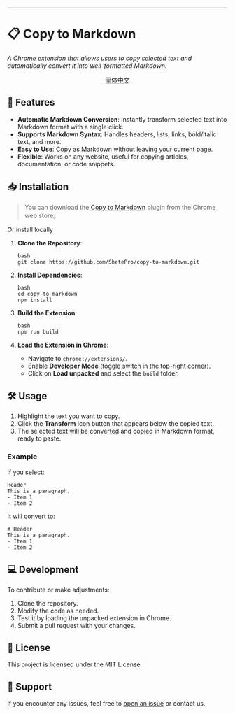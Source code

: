 ***

# 📋 Copy to Markdown

*A Chrome extension that allows users to copy selected text and automatically convert it into well-formatted Markdown.*
<p align="center">
<a href="./README.zh-CN.md">简体中文</a>
</p>

## 🚀 Features

* **Automatic Markdown Conversion**: Instantly transform selected text into Markdown format with a single click.
* **Supports Markdown Syntax**: Handles headers, lists, links, bold/italic text, and more.
* **Easy to Use**: Copy as Markdown without leaving your current page.
* **Flexible**: Works on any website, useful for copying articles, documentation, or code snippets.

## 📥 Installation
>You can download the [Copy to Markdown](https://chromewebstore.google.com/detail/copy-to-markdown/fflojeofcghhceclfeialkpdajephlnl) plugin from the Chrome web store。

Or install locally
1. **Clone the Repository**:

   ```
   bash
   git clone https://github.com/ShetePro/copy-to-markdown.git
   ```

2. **Install Dependencies**:

   ```
   bash
   cd copy-to-markdown
   npm install
   ```

3. **Build the Extension**:

   ```
   bash
   npm run build
   ```

4. **Load the Extension in Chrome**:

   * Navigate to `chrome://extensions/`.
   * Enable **Developer Mode** (toggle switch in the top-right corner).
   * Click on **Load unpacked** and select the `build` folder.


## 🛠 Usage

1. Highlight the text you want to copy.
2. Click the **Transform** icon button that appears below the copied text.
3. The selected text will be converted and copied in Markdown format, ready to paste.

### Example

If you select:

```
Header
This is a paragraph.
- Item 1
- Item 2
```

It will convert to:

```
# Header
This is a paragraph.
- Item 1
- Item 2
```

## 💻 Development

To contribute or make adjustments:

1. Clone the repository.
2. Modify the code as needed.
3. Test it by loading the unpacked extension in Chrome.
4. Submit a pull request with your changes.

## 📝 License

This project is licensed under the MIT License .

## 📧 Support

If you encounter any issues, feel free to [open an issue](https://github.com/ShetePro/copy-to-markdown/issues) or contact us.
